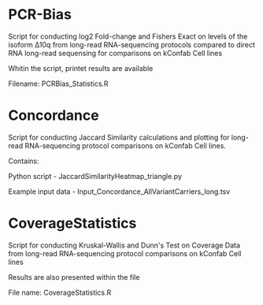 # PCR-Bias
Script for conducting log2 Fold-change and Fishers Exact on levels of the isoform Δ10q from long-read RNA-sequencing protocols compared to direct RNA long-read sequensing for comparisons on kConfab Cell lines

Whitin the script, printet results are available

Filename: PCRBias_Statistics.R

# Concordance
Script for conducting Jaccard Similarity calculations and plotting for long-read RNA-sequencing protocol comparisons on kConfab Cell lines.

Contains:

Python script - JaccardSimilarityHeatmap_triangle.py

Example input data - Input_Concordance_AllVariantCarriers_long.tsv

# CoverageStatistics
Script for conducting Kruskal-Wallis and Dunn's Test on Coverage Data from long-read RNA-sequencing protocol comparisons on kConfab Cell lines

Results are also presented within the file

File name: CoverageStatistics.R
